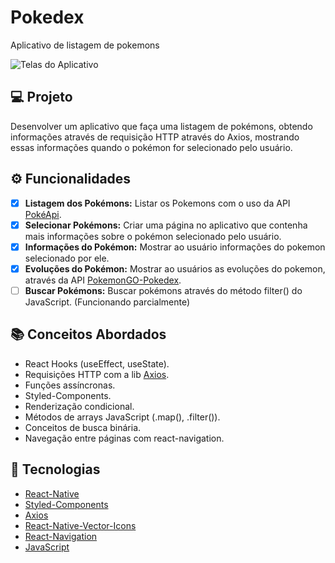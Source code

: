 
# Pokedex
Aplicativo de listagem de pokemons



![Telas do Aplicativo](https://i.imgur.com/WED3ctT.jpg)


## 💻 Projeto

Desenvolver um aplicativo que faça uma listagem de pokémons, obtendo informações através de requisição HTTP através  do Axios, mostrando essas informações quando o pokémon for selecionado pelo usuário.
## ⚙️ Funcionalidades

- [x]  **Listagem dos Pokémons:** Listar os Pokemons com o uso da API [PokéApi](https://pokeapi.co/).
- [x]  **Selecionar Pokémons:** Criar uma página no aplicativo que contenha mais informações sobre o pokémon selecionado pelo usuário.
- [x]  **Informações do Pokémon:** Mostrar ao usuário informações do pokemon selecionado por ele.
- [x]  **Evoluções do Pokémon:** Mostrar ao usuários as evoluções do pokemon, através da API [PokemonGO-Pokedex](https://raw.githubusercontent.com/Biuni/PokemonGO-Pokedex/master/pokedex.json).
- [ ]  **Buscar Pokémons:** Buscar pokémons através do método filter() do JavaScript. (Funcionando parcialmente)
## 📚 Conceitos Abordados

- React Hooks (useEffect, useState).
- Requisições HTTP com a lib [Axios](https://github.com/axios/axios).
- Funções assíncronas.
- Styled-Components.
- Renderização condicional.
- Métodos de arrays JavaScript (.map(), .filter()).
- Conceitos de busca binária.
- Navegação entre páginas com react-navigation.



## 🚀 Tecnologias

-  [React-Native](https://reactnative.dev/)
-  [Styled-Components](https://styled-components.com/)
-  [Axios](https://axios-http.com/ptbr/docs/intro)
-  [React-Native-Vector-Icons](https://github.com/oblador/react-native-vector-icons)
-  [React-Navigation](https://reactnavigation.org/)
-  [JavaScript](https://www.javascript.com/)